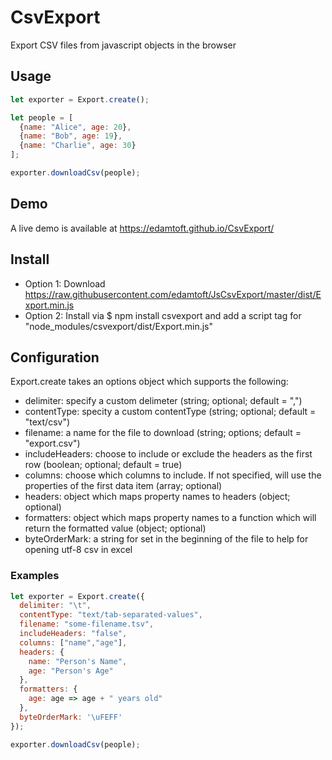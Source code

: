 # CsvExport
Export CSV files from javascript objects in the browser

## Usage
```javascript
let exporter = Export.create();

let people = [
  {name: "Alice", age: 20},
  {name: "Bob", age: 19},
  {name: "Charlie", age: 30}
];

exporter.downloadCsv(people);

```

## Demo

A live demo is available at https://edamtoft.github.io/CsvExport/

## Install

* Option 1: Download https://raw.githubusercontent.com/edamtoft/JsCsvExport/master/dist/Export.min.js
* Option 2: Install via $ npm install csvexport and add a script tag for "node_modules/csvexport/dist/Export.min.js"

## Configuration
Export.create takes an options object which supports the following:

* delimiter: specify a custom delimeter (string; optional; default = ",")
* contentType: specity a custom contentType (string; optional; default = "text/csv")
* filename: a name for the file to download (string; options; default = "export.csv")
* includeHeaders: choose to include or exclude the headers as the first row (boolean; optional; default = true) 
* columns: choose which columns to include. If not specified, will use the properties of the first data item (array; optional)
* headers: object which maps property names to headers (object; optional)
* formatters: object which maps property names to a function which will return the formatted value (object; optional)
* byteOrderMark: a string for set in the beginning of the file to help for opening utf-8 csv in excel
### Examples
```javascript
let exporter = Export.create({
  delimiter: "\t",
  contentType: "text/tab-separated-values",
  filename: "some-filename.tsv",
  includeHeaders: "false",
  columns: ["name","age"],
  headers: {
    name: "Person's Name",
    age: "Person's Age"
  },
  formatters: {
    age: age => age + " years old"
  },
  byteOrderMark: '\uFEFF'
});

exporter.downloadCsv(people);
```
